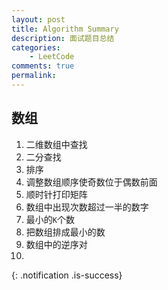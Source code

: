 ```yaml
---
layout: post
title: Algorithm Summary
description: 面试题目总结
categories:
    - LeetCode
comments: true
permalink: 
---
```

## 数组
  1. 二维数组中查找
  2. 二分查找
  3. 排序
  4. 调整数组顺序使奇数位于偶数前面
  5. 顺时针打印矩阵
  6. 数组中出现次数超过一半的数字
  7. 最小的`K`个数
  8. 把数组排成最小的数
  9. 数组中的逆序对
  10.
{: .notification .is-success}